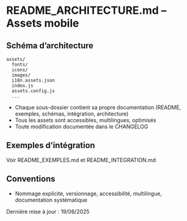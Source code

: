 # README_ARCHITECTURE.md – Assets mobile

## Schéma d’architecture

```ascii
assets/
  fonts/
  icons/
  images/
  i18n.assets.json
  index.js
  assets.config.js
  ...
```

- Chaque sous-dossier contient sa propre documentation (README, exemples, schémas, intégration, architecture)
- Tous les assets sont accessibles, multilingues, optimisés
- Toute modification documentée dans le CHANGELOG

## Exemples d’intégration
Voir README_EXEMPLES.md et README_INTEGRATION.md

## Conventions
- Nommage explicite, versionnage, accessibilité, multilingue, documentation systématique

Dernière mise à jour : 19/06/2025

